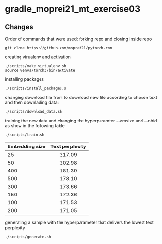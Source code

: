 # gradle_moprei21_mt_exercise03


## Changes  

Order of commands that were used:
forking repo and cloning inside repo  
```
git clone https://github.com/moprei21/pytorch-rnn
```
  
creating virualenv and activation
```
./scripts/make_virtualenv.sh
source venvs/torch3/bin/activate
```

installing packages
```
./scripts/install_packages.s
```

changing download file from to download new file according to chosen text and then downlading data:
```
./scripts/download_data.sh
```
 training the new data and changing the hyperparamter --emsize and --nhid as show in the following table
 ```
./scripts/train.sh
```
| Embedding size        | Text perplexity           |
| --------------------- |:-------------------------:|
| 25                    |      217.09               |
| 50                    |      202.98               |
| 400                   |      181.39               |
| 500                   |      178.10               |
| 300                   |      173.66               |
| 150                   |      172.36               |
| 100                   |      171.53               |
| 200                   |      171.05               |

generating a sample with the hyperparameter that delivers the lowest text perplexity
```
./scripts/generate.sh
```




